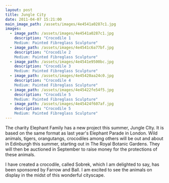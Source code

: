 ```yaml
---
layout: post
title: Jungle City
date: 2011-04-07 15:21:00
main_image_path: /assets/images/4e4541a0287c1.jpg
images:
  - image_path: /assets/images/4e4541a0287c1.jpg
    description: "Crocodile 1
    Medium: Painted Fibreglass Sculpture"
  - image_path: /assets/images/4e4541c6a77bf.jpg
    description: "Crocodile 2
    Medium: Painted Fibreglass Sculpture"
  - image_path: /assets/images/4e4541e9500bc.jpg
    description: "Crocodile 3
    Medium: Painted Fibreglass Sculpture"
  - image_path: /assets/images/4e45420aa24c0.jpg
    description: "Crocodile 4
    Medium: Painted Fibreglass Sculpture"
  - image_path: /assets/images/4e45422fe54f5.jpg
    description: "Crocodile 5
    Medium: Painted Fibreglass Sculpture"
  - image_path: /assets/images/4e45424f607af.jpg
    description: "Crocodile 5
    Medium: Painted Fibreglass Sculpture"
---
```


The charity Elephant Family has a new project this summer, Jungle CIty. It is based on the same format as last year's Elephant Parade in London. Wild animals, tigers, orangutangs, crocodiles among others will be out and about in Edinburgh this summer, starting out in The Royal Botanic Gardens. They will then be auctioned in September to raise money for the protections of these animals.

I have created a crocodile, called Sobrek, which I am delighted to say, has been sponsored by Farrow and Ball. I am excited to see the animals on display in the midst of this wonderful cityscape.